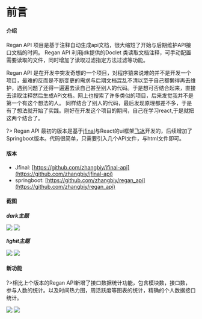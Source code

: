 # 前言

#### 介绍
Regan API 项目是基于注释自动生成api文档，很大缩短了开始与后期维护API接口文档的时间。 Regan API 利用jdk提供的Doclet 类读取文档注释，可手动配置需要读取的文件，同时增加了读取过滤指定方法过滤等功能。

Regan API 是在开发中突发奇想的一个项目，对程序猿来说难的并不是开发一个项目，最难的反而是不断变更的需求与后期文档混乱不清以至于自己都懒得再去维护，遇到问题了还得一遍遍去读自己甚至别人的代码。于是想可否结合起来，直接去读取注释然后生成APi文档。网上也搜索了许多类似的项目，后来发觉我并不是第一个有这个想法的人。 同样结合了别人的代码，最后发现原理都差不多，于是有了想法就开始了实践。刚好在开发这个项目的期间，自己在学习react,于是就把这两个结合了。

?> Regan API 最初的版本是基于[jfinal](http://www.jfinal.com/)与React的ui框架[飞冰](https://alibaba.github.io/ice)开发的，后续增加了Springboot版本。代码很简单，只需要引入几个API文件，与html文件即可。

#### 版本
  - Jfinal: [https://github.com/zhangbiy/jfinal-api](https://github.com/zhangbiy/jfinal-api)
  - springboot: [https://github.com/zhangbiy/regan_api](https://github.com/zhangbiy/regan_api)
#### 截图

_**dark主题**_

![](http://file.homeins.cn/FjnP0FvBDFwKRH4LLFwzYyI_tvbH)
![](http://file.homeins.cn/FrIAtiOVuYau1WLQ33M3w4Sqj4q5)

_**lighit主题**_

![](https://regan_jeff.gitee.io/regan_data_img/2018/08/WX20180827-153226@2x.png)
![](https://regan_jeff.gitee.io/regan_data_img/2018/08/WX20180827-153239@2x.png)

#### 新功能
?>相比上个版本的Regan API新增了接口数据统计功能，包含模块数，接口数，参与人数的统计。以及时间热力图，周活跃度等图表的统计，精确的个人数据接口统计。

![](https://regan_jeff.gitee.io/regan_data_img/2018/08/WX20180827-172757@2x.png)
![](https://regan_jeff.gitee.io/regan_data_img/2018/08/WX20180827-172818@2x.png)
